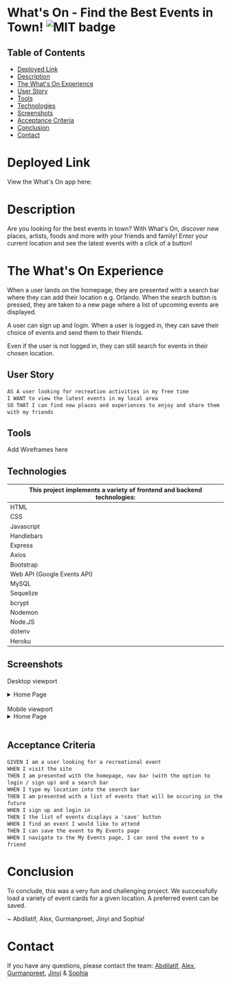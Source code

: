 # What's On - Find the Best Events in Town! ![MIT badge](https://img.shields.io/badge/MIT-license-green)

## Table of Contents

- [Deployed Link](#deployed-link)
- [Description](#description)
- [The What's On Experience](#the-whats-on-experience)
- [User Story](#user-story)
- [Tools](#tools)
- [Technologies](#technologies)
- [Screenshots](#screenshots)
- [Acceptance Criteria](#acceptance-criteria)
- [Conclusion](#conclusion)
- [Contact](#contact)

# Deployed Link

View the What's On app here:

# Description

Are you looking for the best events in town? With What's On, discover new places, artists, foods and more with your friends and family! Enter your current location and see the latest events with a click of a button!

# The What's On Experience

When a user lands on the homepage, they are presented with a search bar where they can add their location e.g. Orlando. When the search button is pressed, they are taken to a new page where a list of upcoming events are displayed.

A user can sign up and login. When a user is logged in, they can save their choice of events and send them to their friends.

Even if the user is not logged in, they can still search for events in their chosen location.

## User Story

```
AS A user looking for recreation activities in my free time
I WANT to view the latest events in my local area
SO THAT I can find new places and experiences to enjoy and share them with my friends
```

## Tools

Add Wireframes here

## Technologies

| This project implements a variety of frontend and backend technologies: |
| ----------------------------------------------------------------------- |
| HTML                                                                    |
| CSS                                                                     |
| Javascript                                                              |
| Handlebars                                                              |
| Express                                                                 |
| Axios                                                                   |
| Bootstrap                                                               |
| Web API (Google Events API)                                             |
| MySQL                                                                   |
| Sequelize                                                               |
| bcrypt                                                                  |
| Nodemon                                                                 |
| Node.JS                                                                 |
| dotenv                                                                  |
| Heroku                                                                  |

## Screenshots

Desktop viewport

<details>
<summary>Home Page</summary>

![Home Page](./public/assets/images/readme/whatson-home.png)

![Home Page Continued](public/assets/images/readme/whatson-home-2.png)

</details>

<br/>
Mobile viewport

<details>
<summary>Home Page</summary>

Home Page:
![Home Page](./public/assets/images/readme/home-mobile.png)

![Home Page Continued](./public/assets/images/readme/whatson-mobile-two.png)

</details>
<br/>

## Acceptance Criteria

```
GIVEN I am a user looking for a recreational event
WHEN I visit the site
THEN I am presented with the homepage, nav bar (with the option to login / sign up) and a search bar
WHEN I type my location into the search bar
THEN I am presented with a list of events that will be occuring in the future
WHEN I sign up and login in
THEN I the list of events displays a 'save' button
WHEN I find an event I would like to attend
THEN I can save the event to My Events page
WHEN I navigate to the My Events page, I can send the event to a friend

```

# Conclusion

To conclude, this was a very fun and challenging project. We successfully load a variety of event cards for a given location. A preferred event can be saved.

~ Abdilatif, Alex, Gurmanpreet, Jinyi and Sophia!

# Contact

If you have any questions, please contact the team:
[Abdilatif](https://github.com/awarsame1996/),
[Alex](https://github.com/talexandru1987),
[Gurmanpreet](https://github.com/Mkn01),
[Jinyi](https://github.com/jinyiyu) &
[Sophia](https://github.com/sophia4422)
